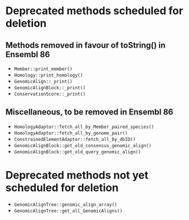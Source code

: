 # Deprecated methods scheduled for deletion

## Methods removed in favour of toString() in Ensembl 86

* `Member::print_member()`
* `Homology::print_homology()`
* `GenomicAlign::_print()`
* `GenomicAlignBlock::_print()`
* `ConservationScore::_print()`

## Miscellaneous, to be removed in Ensembl 86

* `HomologyAdaptor::fetch_all_by_Member_paired_species()`
* `HomologyAdaptor::fetch_all_by_genome_pair()`
* `ConstrainedElementAdaptor::fetch_all_by_dbID()`
* `GenomicAlignBlock::get_old_consensus_genomic_align()`
* `GenomicAlignBlock::get_old_query_genomic_align()`

# Deprecated methods not yet scheduled for deletion

* `GenomicAlignTree::genomic_align_array()`
* `GenomicAlignTree::get_all_GenomicAligns()`

